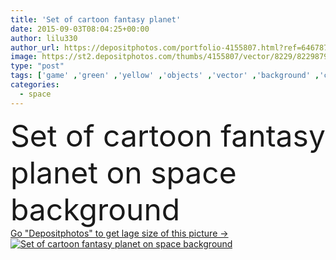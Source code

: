 ```yaml
---
title: 'Set of cartoon fantasy planet'
date: 2015-09-03T08:04:25+00:00
author: lilu330
author_url: https://depositphotos.com/portfolio-4155807.html?ref=64678756
image: https://st2.depositphotos.com/thumbs/4155807/vector/8229/82298790/api_thumb_450.jpg?forcejpeg=true
type: "post"
tags: ['game' ,'green' ,'yellow' ,'objects' ,'vector' ,'background' ,'colorful' ,'illustration' ,'design' ,'set' ,'space' ,'isolated' ,'stone' ,'shape' ,'sky' ,'art' ,'plant' ,'cartoon' ,'funny' ,'comic' ,'fantasy' ,'concept' ,'earth' ,'world' ,'rings' ,'fantastic' ,'moon' ,'stars' ,'collection' ,'soil' ,'bubble' ,'icons' ,'galaxy' ,'universe' ,'unusual' ,'alien' ,'orbit' ,'items' ,'ufo' ,'planets' ,'asteroid' ,'meteorite' ,'saturn' ,'uranus' ,'computer graphic' ]
categories: 
  - space
---
```

<div aling="center">
            <font size="60"> Set of cartoon fantasy planet on space background</font>   
</div>
<div>
    <a href='https://depositphotos.com/82298790/stock-illustration-set-of-cartoon-fantasy-planet.html?ref=64678756' target=_blank > Go "Depositphotos" to get lage size of this picture ->
        <img href='https://depositphotos.com/82298790/stock-illustration-set-of-cartoon-fantasy-planet.html?ref=64678756' src='https://st2.depositphotos.com/4155807/8229/v/950/depositphotos_82298790-stock-illustration-set-of-cartoon-fantasy-planet.jpg?forcejpeg=true' alt='Set of cartoon fantasy planet on space background' >
    </a>
</div>
